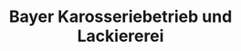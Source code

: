 ---
title: "Bayer Karosseriebetrieb und Lackiererei"
url: /goettingen/bayer-karosseriebetrieb-und-lackiererei/
shop: Autowerkstatt
---